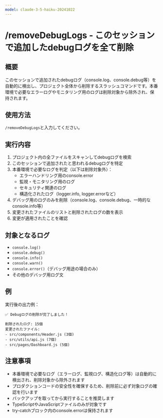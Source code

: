 ```yaml
---
model: claude-3-5-haiku-20241022
---
```


# /removeDebugLogs - このセッションで追加したdebugログを全て削除

## 概要
このセッションで追加されたdebugログ（console.log、console.debug等）を自動的に検出し、プロジェクト全体から削除するスラッシュコマンドです。本番環境で必要なエラーログやモニタリング用のログは削除対象から除外され、保持されます。

## 使用方法
`/removeDebugLogs`と入力してください。

## 実行内容
1. プロジェクト内の全ファイルをスキャンしてdebugログを検索
2. このセッションで追加されたと思われるdebugログを特定
3. 本番環境で必要なログを判定（以下は削除対象外）：
   - エラーハンドリング用のconsole.error
   - 監視・モニタリング用のログ
   - セキュリティ関連のログ
   - 構造化されたログ（logger.info, logger.errorなど）
4. デバッグ用のログのみを削除（console.log、console.debug、一時的なconsole.info等）
5. 変更されたファイルのリストと削除されたログの数を表示
6. 変更が適用されたことを確認

## 対象となるログ
- `console.log()`
- `console.debug()`
- `console.info()`
- `console.warn()`
- `console.error()`（デバッグ用途の場合のみ）
- その他のデバッグ用ログ文

## 例
実行後の出力例：
```
✅ Debugログの削除が完了しました！

削除されたログ: 15個
変更されたファイル:
- src/components/Header.js (3個)
- src/utils/api.js (7個)
- src/pages/Dashboard.js (5個)
```

## 注意事項
- 本番環境で必要なログ（エラーログ、監視ログ、構造化ログ等）は自動的に検出され、削除対象から除外されます
- プロダクションコードの安全性を確保するため、削除前に必ず対象ログの確認を行います
- バックアップを取ってから実行することを推奨します
- TypeScriptやJavaScriptファイルのみが対象です
- try-catchブロック内のconsole.errorは保持されます